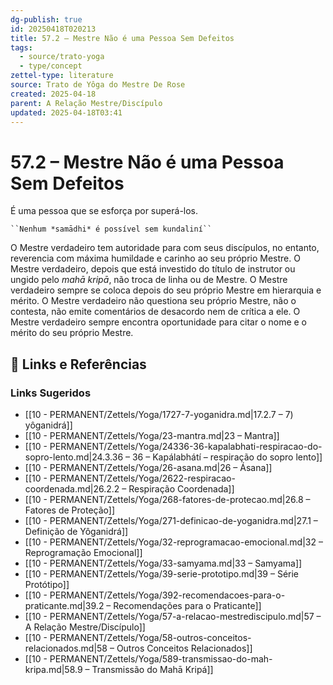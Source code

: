 ```yaml
---
dg-publish: true
id: 20250418T020213
title: 57.2 – Mestre Não é uma Pessoa Sem Defeitos
tags:
  - source/trato-yoga
  - type/concept
zettel-type: literature
source: Trato de Yôga do Mestre De Rose
created: 2025-04-18
parent: A Relação Mestre/Discípulo
updated: 2025-04-18T03:41
---
```


# 57.2 – Mestre Não é uma Pessoa Sem Defeitos

É uma pessoa que se esforça por superá-los.

    ``Nenhum *samādhi* é possível sem kundaliní``

O Mestre verdadeiro tem autoridade para com seus discípulos, no entanto, reverencia com máxima humildade e carinho ao seu próprio Mestre. O Mestre verdadeiro, depois que está investido do título de instrutor ou ungido pelo *mahā kripā*, não troca de linha ou de Mestre. O Mestre verdadeiro sempre se coloca depois do seu próprio Mestre em hierarquia e mérito. O Mestre verdadeiro não questiona seu próprio Mestre, não o contesta, não emite comentários de desacordo nem de crítica a ele. O Mestre verdadeiro sempre encontra oportunidade para citar o nome e o mérito do seu próprio Mestre.

## 🔗 Links e Referências











### Links Sugeridos

- [[10 - PERMANENT/Zettels/Yoga/1727-7-yoganidra.md|17.2.7 – 7) yôganidrá]]
- [[10 - PERMANENT/Zettels/Yoga/23-mantra.md|23 – Mantra]]
- [[10 - PERMANENT/Zettels/Yoga/24336-36-kapalabhati-respiracao-do-sopro-lento.md|24.3.36 – 36 – Kapálabhátí – respiração do sopro lento]]
- [[10 - PERMANENT/Zettels/Yoga/26-asana.md|26 – Ásana]]
- [[10 - PERMANENT/Zettels/Yoga/2622-respiracao-coordenada.md|26.2.2 – Respiração Coordenada]]
- [[10 - PERMANENT/Zettels/Yoga/268-fatores-de-protecao.md|26.8 – Fatores de Proteção]]
- [[10 - PERMANENT/Zettels/Yoga/271-definicao-de-yoganidra.md|27.1 – Definição de Yôganidrá]]
- [[10 - PERMANENT/Zettels/Yoga/32-reprogramacao-emocional.md|32 – Reprogramação Emocional]]
- [[10 - PERMANENT/Zettels/Yoga/33-samyama.md|33 – Samyama]]
- [[10 - PERMANENT/Zettels/Yoga/39-serie-prototipo.md|39 – Série Protótipo]]
- [[10 - PERMANENT/Zettels/Yoga/392-recomendacoes-para-o-praticante.md|39.2 – Recomendações para o Praticante]]
- [[10 - PERMANENT/Zettels/Yoga/57-a-relacao-mestrediscipulo.md|57 – A Relação Mestre/Discípulo]]
- [[10 - PERMANENT/Zettels/Yoga/58-outros-conceitos-relacionados.md|58 – Outros Conceitos Relacionados]]
- [[10 - PERMANENT/Zettels/Yoga/589-transmissao-do-mah-kripa.md|58.9 – Transmissão do Mahā Kripá]]